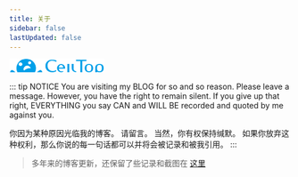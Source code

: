 ```yaml
---
title: 关于
sidebar: false
lastUpdated: false
---
```


![LOGO](/assets/img/logo.png)

::: tip NOTICE
You are visiting my BLOG for so and so reason.
Please leave a message.
However, you have the right to remain silent.
If you give up that right, EVERYTHING you say CAN and WILL BE recorded and quoted by me against you.

你因为某种原因光临我的博客。
请留言。
当然，你有权保持缄默。
如果你放弃这种权利，那么你说的每一句话都可以并将会被记录和被我引用。
:::

> 多年来的博客更新，还保留了些记录和截图在 [这里](/ABOUT/history)

<style lang="stylus" scoped>
.vp-doc img[alt="LOGO"] {
    transform: translate(15px, 16px);
    border-width: 0;
}
.custom-block.tip {
    color: var(--vp-c-text-2);
    border-color: var(--vp-c-brand-lighter);
    background-color: var(--vp-c-bg-soft);
}
</style>